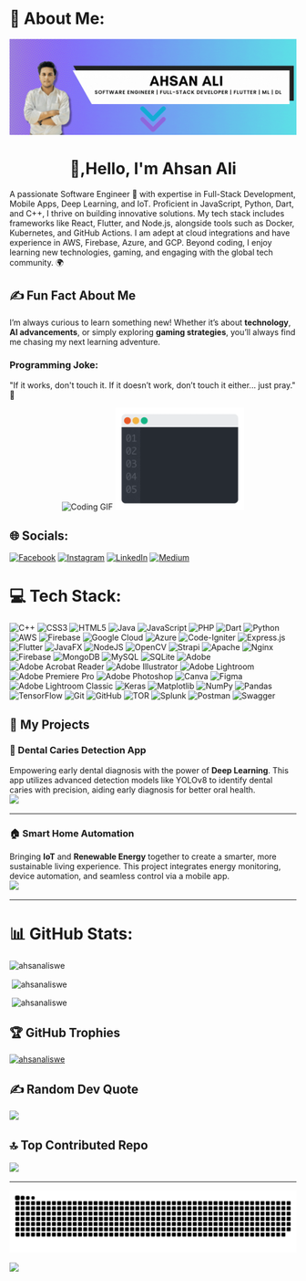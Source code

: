 # 💫 About Me:
<p align="center">
  <img src="https://github.com/ahsanaliSWE/ahsanaliSWE/blob/main/banner/ahsan-banner.gif" alt="Ahsan Ali GIF" />
</p>
<h1 align="center"> 👋,Hello, I'm Ahsan Ali</h1>
A passionate Software Engineer 🚀 with expertise in Full-Stack Development, Mobile Apps, Deep Learning, and IoT. Proficient in JavaScript, Python, Dart, and C++, I thrive on building innovative solutions. My tech stack includes frameworks like React, Flutter, and Node.js, alongside tools such as Docker, Kubernetes, and GitHub Actions. I am adept at cloud integrations and have experience in AWS, Firebase, Azure, and GCP. Beyond coding, I enjoy learning new technologies, gaming, and engaging with the global tech community. 🌍
  
## ✍️ Fun Fact About Me  
I’m always curious to learn something new! Whether it’s about **technology**, **AI advancements**, or simply exploring **gaming strategies**, you’ll always find me chasing my next learning adventure.

### Programming Joke: ###
"If it works, don't touch it. If it doesn’t work, don’t touch it either... just pray." 🙏

<p align="center">
  <img src="https://media.giphy.com/media/qgQUggAC3Pfv687qPC/giphy.gif" alt="Coding GIF" width="45%" />
  <img src="https://github.com/ahsanaliSWE/ahsanaliSWE/blob/main/banner/program.gif" alt="Programming GIF" width="45%" />
</p>

## 🌐 Socials:
[![Facebook](https://img.shields.io/badge/Facebook-%231877F2.svg?logo=Facebook&logoColor=white)](https://facebook.com/a) [![Instagram](https://img.shields.io/badge/Instagram-%23E4405F.svg?logo=Instagram&logoColor=white)](https://instagram.com/a) [![LinkedIn](https://img.shields.io/badge/LinkedIn-%230077B5.svg?logo=linkedin&logoColor=white)](https://linkedin.com/in/linkedin.com/in/ahsanalikhidri) [![Medium](https://img.shields.io/badge/Medium-12100E?logo=medium&logoColor=white)](https://medium.com/@a) 

# 💻 Tech Stack:
![C++](https://img.shields.io/badge/c++-%2300599C.svg?style=plastic&logo=c%2B%2B&logoColor=white) ![CSS3](https://img.shields.io/badge/css3-%231572B6.svg?style=plastic&logo=css3&logoColor=white) ![HTML5](https://img.shields.io/badge/html5-%23E34F26.svg?style=plastic&logo=html5&logoColor=white) ![Java](https://img.shields.io/badge/java-%23ED8B00.svg?style=plastic&logo=openjdk&logoColor=white) ![JavaScript](https://img.shields.io/badge/javascript-%23323330.svg?style=plastic&logo=javascript&logoColor=%23F7DF1E) ![PHP](https://img.shields.io/badge/php-%23777BB4.svg?style=plastic&logo=php&logoColor=white) ![Dart](https://img.shields.io/badge/dart-%230175C2.svg?style=plastic&logo=dart&logoColor=white) ![Python](https://img.shields.io/badge/python-3670A0?style=plastic&logo=python&logoColor=ffdd54) ![AWS](https://img.shields.io/badge/AWS-%23FF9900.svg?style=plastic&logo=amazon-aws&logoColor=white) ![Firebase](https://img.shields.io/badge/firebase-%23039BE5.svg?style=plastic&logo=firebase) ![Google Cloud](https://img.shields.io/badge/GoogleCloud-%234285F4.svg?style=plastic&logo=google-cloud&logoColor=white) ![Azure](https://img.shields.io/badge/azure-%230072C6.svg?style=plastic&logo=microsoftazure&logoColor=white) ![Code-Igniter](https://img.shields.io/badge/CodeIgniter-%23EF4223.svg?style=plastic&logo=codeIgniter&logoColor=white) ![Express.js](https://img.shields.io/badge/express.js-%23404d59.svg?style=plastic&logo=express&logoColor=%2361DAFB) ![Flutter](https://img.shields.io/badge/Flutter-%2302569B.svg?style=plastic&logo=Flutter&logoColor=white) ![JavaFX](https://img.shields.io/badge/javafx-%23FF0000.svg?style=plastic&logo=javafx&logoColor=white) ![NodeJS](https://img.shields.io/badge/node.js-6DA55F?style=plastic&logo=node.js&logoColor=white) ![OpenCV](https://img.shields.io/badge/opencv-%23white.svg?style=plastic&logo=opencv&logoColor=white) ![Strapi](https://img.shields.io/badge/strapi-%232E7EEA.svg?style=plastic&logo=strapi&logoColor=white) ![Apache](https://img.shields.io/badge/apache-%23D42029.svg?style=plastic&logo=apache&logoColor=white) ![Nginx](https://img.shields.io/badge/nginx-%23009639.svg?style=plastic&logo=nginx&logoColor=white) ![Firebase](https://img.shields.io/badge/firebase-a08021?style=plastic&logo=firebase&logoColor=ffcd34) ![MongoDB](https://img.shields.io/badge/MongoDB-%234ea94b.svg?style=plastic&logo=mongodb&logoColor=white) ![MySQL](https://img.shields.io/badge/mysql-4479A1.svg?style=plastic&logo=mysql&logoColor=white) ![SQLite](https://img.shields.io/badge/sqlite-%2307405e.svg?style=plastic&logo=sqlite&logoColor=white) ![Adobe](https://img.shields.io/badge/adobe-%23FF0000.svg?style=plastic&logo=adobe&logoColor=white) ![Adobe Acrobat Reader](https://img.shields.io/badge/Adobe%20Acrobat%20Reader-EC1C24.svg?style=plastic&logo=Adobe%20Acrobat%20Reader&logoColor=white) ![Adobe Illustrator](https://img.shields.io/badge/adobe%20illustrator-%23FF9A00.svg?style=plastic&logo=adobe%20illustrator&logoColor=white) ![Adobe Lightroom](https://img.shields.io/badge/Adobe%20Lightroom-31A8FF.svg?style=plastic&logo=Adobe%20Lightroom&logoColor=white) ![Adobe Premiere Pro](https://img.shields.io/badge/Adobe%20Premiere%20Pro-9999FF.svg?style=plastic&logo=Adobe%20Premiere%20Pro&logoColor=white) ![Adobe Photoshop](https://img.shields.io/badge/adobe%20photoshop-%2331A8FF.svg?style=plastic&logo=adobe%20photoshop&logoColor=white) ![Canva](https://img.shields.io/badge/Canva-%2300C4CC.svg?style=plastic&logo=Canva&logoColor=white) ![Figma](https://img.shields.io/badge/figma-%23F24E1E.svg?style=plastic&logo=figma&logoColor=white) ![Adobe Lightroom Classic](https://img.shields.io/badge/Adobe%20Lightroom%20Classic-31A8FF.svg?style=plastic&logo=Adobe%20Lightroom%20Classic&logoColor=white) ![Keras](https://img.shields.io/badge/Keras-%23D00000.svg?style=plastic&logo=Keras&logoColor=white) ![Matplotlib](https://img.shields.io/badge/Matplotlib-%23ffffff.svg?style=plastic&logo=Matplotlib&logoColor=black) ![NumPy](https://img.shields.io/badge/numpy-%23013243.svg?style=plastic&logo=numpy&logoColor=white) ![Pandas](https://img.shields.io/badge/pandas-%23150458.svg?style=plastic&logo=pandas&logoColor=white) ![TensorFlow](https://img.shields.io/badge/TensorFlow-%23FF6F00.svg?style=plastic&logo=TensorFlow&logoColor=white) ![Git](https://img.shields.io/badge/git-%23F05033.svg?style=plastic&logo=git&logoColor=white) ![GitHub](https://img.shields.io/badge/github-%23121011.svg?style=plastic&logo=github&logoColor=white) ![TOR](https://img.shields.io/badge/tor-%237E4798.svg?style=plastic&logo=tor-project&logoColor=white) ![Splunk](https://img.shields.io/badge/splunk-%23000000.svg?style=plastic&logo=splunk&logoColor=white) ![Postman](https://img.shields.io/badge/Postman-FF6C37?style=plastic&logo=postman&logoColor=white) ![Swagger](https://img.shields.io/badge/-Swagger-%23Clojure?style=plastic&logo=swagger&logoColor=white)

## 🚀 My Projects

### 🦷 Dental Caries Detection App  
Empowering early dental diagnosis with the power of **Deep Learning**. This app utilizes advanced detection models like YOLOv8 to identify dental caries with precision, aiding early diagnosis for better oral health.  
<a href="https://github.com/ahsanaliSWE/DentalScanpro"><img src="https://img.shields.io/badge/-View%20Project-181717?style=for-the-badge&logo=github"></a>

---

### 🏠 Smart Home Automation  
Bringing **IoT** and **Renewable Energy** together to create a smarter, more sustainable living experience. This project integrates energy monitoring, device automation, and seamless control via a mobile app.  
<a href="https://github.com/ahsanaliSWE/home_automation"><img src="https://img.shields.io/badge/-View%20Project-181717?style=for-the-badge&logo=github"></a>

---

# 📊 GitHub Stats:
<p><img align="left" src="https://github-readme-stats.vercel.app/api?username=ahsanaliswe&show_icons=true&locale=en" alt="ahsanaliswe" /></p></br>
<p>&nbsp;<img align="center" src="https://github-readme-streak-stats.herokuapp.com/?user=ahsanaliswe&" alt="ahsanaliswe" /></p>
<p>&nbsp;<img align="center" src="https://github-readme-stats.vercel.app/api/top-langs?username=ahsanaliswe&show_icons=true&locale=en&layout=compact" alt="ahsanaliswe" /></p>

## 🏆 GitHub Trophies
<p align="left"> <a href="https://github.com/ryo-ma/github-profile-trophy"><img src="https://github-profile-trophy.vercel.app/?username=ahsanaliswe" alt="ahsanaliswe" /></a> </p>

## ✍️ Random Dev Quote
![](https://quotes-github-readme.vercel.app/api?type=horizontal&theme=tokyonight)

## 🔝 Top Contributed Repo
![](https://github-contributor-stats.vercel.app/api?username=ahsanaliSWE&limit=5&theme=default&combine_all_yearly_contributions=true)

---

![snake gif](https://github.com/ahsanaliSWE/ahsanaliSWE/blob/output/github-snake.svg)


[![](https://visitcount.itsvg.in/api?id=ahsanaliSWE&icon=0&color=0)](https://visitcount.itsvg.in)

